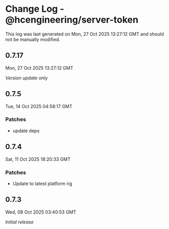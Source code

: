 # Change Log - @hcengineering/server-token

This log was last generated on Mon, 27 Oct 2025 13:27:12 GMT and should not be manually modified.

## 0.7.17
Mon, 27 Oct 2025 13:27:12 GMT

_Version update only_

## 0.7.5
Tue, 14 Oct 2025 04:58:17 GMT

### Patches

- update deps

## 0.7.4
Sat, 11 Oct 2025 18:20:33 GMT

### Patches

- Update to latest platform rig

## 0.7.3
Wed, 08 Oct 2025 03:40:53 GMT

_Initial release_

